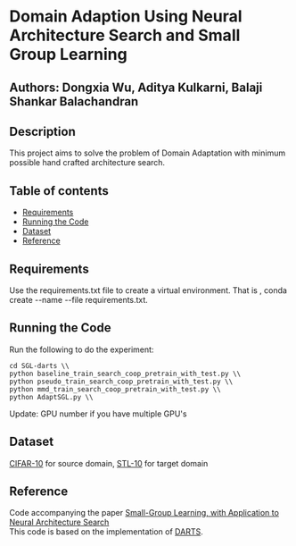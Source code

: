 # Domain Adaption Using Neural Architecture Search and Small Group Learning

## Authors: Dongxia Wu, Aditya Kulkarni, Balaji Shankar Balachandran

## Description
This project aims to solve the problem of Domain Adaptation with minimum possible hand crafted architecture search. 

## Table of contents

- [Requirements](#requirements)
- [Running the Code](#run)
- [Dataset](#dataset)
- [Reference](#reference)

## Requirements <a name="requirements"></a>
Use the requirements.txt file to create a virtual environment. That is , conda create --name <env> --file requirements.txt.

## Running the Code  <a name="run"></a>
Run the following to do the experiment:
```
cd SGL-darts \\
python baseline_train_search_coop_pretrain_with_test.py \\
python pseudo_train_search_coop_pretrain_with_test.py \\
python mmd_train_search_coop_pretrain_with_test.py \\
python AdaptSGL.py \\
```

Update: GPU number if you have multiple GPU's 

## Dataset <a name="dataset"></a>
  [CIFAR-10](https://www.cs.toronto.edu/~kriz/cifar.html) for source domain, [STL-10](https://cs.stanford.edu/~acoates/stl10/) for target domain

## Reference <a name="reference"></a>
Code accompanying the paper [Small-Group Learning, with Application to Neural Architecture Search](https://arxiv.org/abs/2012.12502)  
This code is based on the implementation of [DARTS](https://github.com/quark0/darts).

